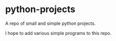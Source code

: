 # python-projects
A repo of small and simple python projects.

I hope to add various simple programs to this repo.